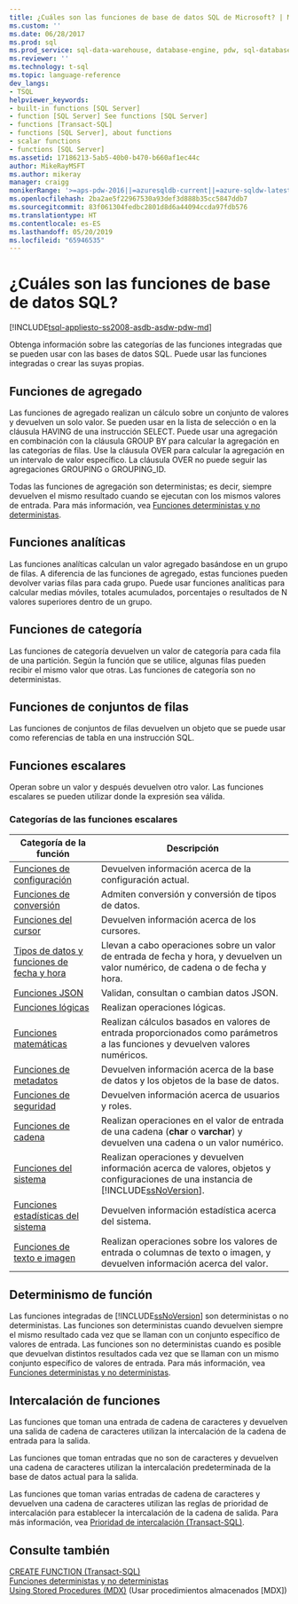 ```yaml
---
title: ¿Cuáles son las funciones de base de datos SQL de Microsoft? | Microsoft Docs
ms.custom: ''
ms.date: 06/28/2017
ms.prod: sql
ms.prod_service: sql-data-warehouse, database-engine, pdw, sql-database
ms.reviewer: ''
ms.technology: t-sql
ms.topic: language-reference
dev_langs:
- TSQL
helpviewer_keywords:
- built-in functions [SQL Server]
- function [SQL Server] See functions [SQL Server]
- functions [Transact-SQL]
- functions [SQL Server], about functions
- scalar functions
- functions [SQL Server]
ms.assetid: 17186213-5ab5-40b0-b470-b660af1ec44c
author: MikeRayMSFT
ms.author: mikeray
manager: craigg
monikerRange: '>=aps-pdw-2016||=azuresqldb-current||=azure-sqldw-latest||>=sql-server-2016||=sqlallproducts-allversions||>=sql-server-linux-2017||=azuresqldb-mi-current'
ms.openlocfilehash: 2ba2ae5f22967530a93def3d888b35cc5847ddb7
ms.sourcegitcommit: 83f061304fedbc2801d8d6a44094ccda97fdb576
ms.translationtype: HT
ms.contentlocale: es-ES
ms.lasthandoff: 05/20/2019
ms.locfileid: "65946535"
---
```

# <a name="what-are-the-sql-database-functions"></a>¿Cuáles son las funciones de base de datos SQL?
[!INCLUDE[tsql-appliesto-ss2008-asdb-asdw-pdw-md](../../includes/tsql-appliesto-ss2008-all-md.md)]

Obtenga información sobre las categorías de las funciones integradas que se pueden usar con las bases de datos SQL. Puede usar las funciones integradas o crear las suyas propias.
  
## <a name="aggregate-functions"></a>Funciones de agregado

Las funciones de agregado realizan un cálculo sobre un conjunto de valores y devuelven un solo valor. Se pueden usar en la lista de selección o en la cláusula HAVING de una instrucción SELECT. Puede usar una agregación en combinación con la cláusula GROUP BY para calcular la agregación en las categorías de filas. Use la cláusula OVER para calcular la agregación en un intervalo de valor específico. La cláusula OVER no puede seguir las agregaciones GROUPING o GROUPING_ID.

Todas las funciones de agregación son deterministas; es decir, siempre devuelven el mismo resultado cuando se ejecutan con los mismos valores de entrada. Para más información, vea [Funciones deterministas y no deterministas](../../relational-databases/user-defined-functions/deterministic-and-nondeterministic-functions.md).

## <a name="analytic-functions"></a>Funciones analíticas
Las funciones analíticas calculan un valor agregado basándose en un grupo de filas. A diferencia de las funciones de agregado, estas funciones pueden devolver varias filas para cada grupo. Puede usar funciones analíticas para calcular medias móviles, totales acumulados, porcentajes o resultados de N valores superiores dentro de un grupo.

## <a name="ranking-functions"></a>Funciones de categoría
Las funciones de categoría devuelven un valor de categoría para cada fila de una partición. Según la función que se utilice, algunas filas pueden recibir el mismo valor que otras. Las funciones de categoría son no deterministas.

## <a name="rowset-functions"></a>Funciones de conjuntos de filas
Las funciones de conjuntos de filas devuelven un objeto que se puede usar como referencias de tabla en una instrucción SQL.

## <a name="scalar-functions"></a>Funciones escalares
Operan sobre un valor y después devuelven otro valor. Las funciones escalares se pueden utilizar donde la expresión sea válida.

### <a name="categories-of-scalar-functions"></a>Categorías de las funciones escalares
  
|Categoría de la función|Descripción|  
|-----------------------|-----------------|  
|[Funciones de configuración](configuration-functions-transact-sql.md)|Devuelven información acerca de la configuración actual.|  
|[Funciones de conversión](conversion-functions-transact-sql.md)|Admiten conversión y conversión de tipos de datos.|  
|[Funciones del cursor](cursor-functions-transact-sql.md)|Devuelven información acerca de los cursores.|  
|[Tipos de datos y funciones de fecha y hora](date-and-time-data-types-and-functions-transact-sql.md)|Llevan a cabo operaciones sobre un valor de entrada de fecha y hora, y devuelven un valor numérico, de cadena o de fecha y hora.|  
|[Funciones JSON](json-functions-transact-sql.md)|Validan, consultan o cambian datos JSON.|  
|[Funciones lógicas](logical-functions-choose-transact-sql.md)|Realizan operaciones lógicas.|  
|[Funciones matemáticas](mathematical-functions-transact-sql.md)|Realizan cálculos basados en valores de entrada proporcionados como parámetros a las funciones y devuelven valores numéricos.|  
|[Funciones de metadatos](metadata-functions-transact-sql.md)|Devuelven información acerca de la base de datos y los objetos de la base de datos.|  
|[Funciones de seguridad](security-functions-transact-sql.md)|Devuelven información acerca de usuarios y roles.|  
|[Funciones de cadena](string-functions-transact-sql.md)|Realizan operaciones en el valor de entrada de una cadena (**char** o **varchar**) y devuelven una cadena o un valor numérico.|  
|[Funciones del sistema](../../relational-databases/system-functions/system-functions-for-transact-sql.md)|Realizan operaciones y devuelven información acerca de valores, objetos y configuraciones de una instancia de [!INCLUDE[ssNoVersion](../../includes/ssnoversion-md.md)].|  
|[Funciones estadísticas del sistema](system-statistical-functions-transact-sql.md)|Devuelven información estadística acerca del sistema.|  
|[Funciones de texto e imagen](https://msdn.microsoft.com/library/b9c70488-1bf5-4068-a003-e548ccbc5199)|Realizan operaciones sobre los valores de entrada o columnas de texto o imagen, y devuelven información acerca del valor.|  
  
## <a name="function-determinism"></a>Determinismo de función  
 Las funciones integradas de [!INCLUDE[ssNoVersion](../../includes/ssnoversion-md.md)] son deterministas o no deterministas. Las funciones son deterministas cuando devuelven siempre el mismo resultado cada vez que se llaman con un conjunto específico de valores de entrada. Las funciones son no deterministas cuando es posible que devuelvan distintos resultados cada vez que se llaman con un mismo conjunto específico de valores de entrada. Para más información, vea [Funciones deterministas y no deterministas](../../relational-databases/user-defined-functions/deterministic-and-nondeterministic-functions.md).  
  
## <a name="function-collation"></a>Intercalación de funciones  
 Las funciones que toman una entrada de cadena de caracteres y devuelven una salida de cadena de caracteres utilizan la intercalación de la cadena de entrada para la salida.  
  
 Las funciones que toman entradas que no son de caracteres y devuelven una cadena de caracteres utilizan la intercalación predeterminada de la base de datos actual para la salida.  
  
 Las funciones que toman varias entradas de cadena de caracteres y devuelven una cadena de caracteres utilizan las reglas de prioridad de intercalación para establecer la intercalación de la cadena de salida. Para más información, vea [Prioridad de intercalación &#40;Transact-SQL&#41;](../../t-sql/statements/collation-precedence-transact-sql.md).  
  
## <a name="see-also"></a>Consulte también  
 [CREATE FUNCTION &#40;Transact-SQL&#41;](../../t-sql/statements/create-function-transact-sql.md)   
 [Funciones deterministas y no deterministas](../../relational-databases/user-defined-functions/deterministic-and-nondeterministic-functions.md)   
 [Using Stored Procedures &#40;MDX&#41;](../../mdx/using-stored-procedures-mdx.md) (Usar procedimientos almacenados [MDX])  
  
  
